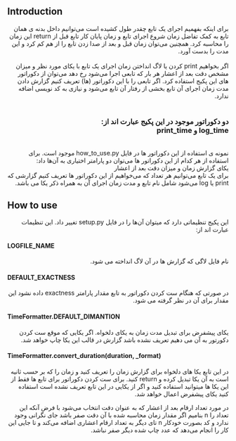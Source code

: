 
<h2>Introduction</h2>
<div dir="rtl">
برای اینکه بفهمیم اجرای یک تابع چقدر طول کشیده است می‌توانیم داخل بدنه ی همان تابع به کمک تفاضل زمان شروع اجرای تابع و زمان پایان کار تابع قبل از return این زمان را محاسبه کرد.
همچنین می‌توان زمان قبل و بعد از صدا زدن تابع را از هم کم کرد و این مدت را بدست آورد.<br><br>
اگر بخواهیم print کردن یا لاگ انداختن زمان اجرای یک تابع با یکای مورد نظر و میزان مشخص دقت بعد از اعشار هر بار که تابعی اجرا می‌شود رخ دهد می‌توان از دکوراتور های این پکیج استفاده کرد. اگر تابعی را با این دکوراتور (ها) تعریف کنیم گزارش دادن مدت زمان اجرای آن تابع بخشی از رفتار آن تابع می‌شود و نیازی به کد نویسی اضافه ندارد.<br><br>

<h3>
دو دکوراتور موجود در این پکیج عبارت اند از: <br>log_time و print_time
</h3>
<br>
نمونه ی استفاده از این دکوراتور ها در فایل how_to_use.py موجود است. برای استفاده از هر کدام از این دکوراتور ها می‌توان دو پارامتر اختیاری به آن‌ها داد:<br> یکای گزارش زمان و میزان دقت بعد از اعشار<br>
برای یک تابع می‌توانیم هر تعداد که می‌خواهیم از این دکوراتور ها تعریف کنیم
گزارشی که print یا log می‌شود شامل نام تابع و مدت زمان اجرای آن به همراه ذکر یکا می باشد.
</div>
<h2>How to use</h2>
<div dir="rtl">

این پکیج تنظیماتی دارد که میتوان آن‌ها را در فایل setup.py تغییر داد.
این تنظیمات عبارت اند از:
</div>
<h4>LOGFILE_NAME</h4><div dir="rtl">
 نام فایل لاگی که گزارش ها در آن لاگ انداخته می شود.
</div>
<h4>DEFAULT_EXACTNESS</h4><div dir="rtl">
 در صورتی که هنگام ست کردن دکوراتور به تابع مقدار پارامتر exactness داده نشود این مقدار برای آن در نظر گرفته می شود.
</div>
<h4>TimeFormatter.DEFAULT_DIMANTION</h4><div dir="rtl">
 یکای پیشفرض برای تبدیل مدت زمان به یکای دلخواه. اگر یکایی که موقع ست کردن دکورتور به آن می دهیم تعریف نشده باشد گزارش در قالب این یکا چاپ خواهد شد.
</div>
<h4>TimeFormatter.convert_duration(duration, _format)</h4><div dir="rtl">
 در این تابع یکا های دلخواه برای گزارش زمان را تعریف کنید و زمان را که بر حسب ثانیه است به آن یکا تبدیل کرده و return کنید. برای ست کردن دکوراتور برای تابع ها فقط از این یکا ها میتوانید استفاده کنید و اگر از یکایی در این تابع تعریف نشده است استفاده کنید یکای پیشفرض اعمال خواهد شد.

در مورد تعداد ارقام بعد از اعشار که به عنوان دقت انتخاب می‌شود با فرض آنکه این تعداد را n بنامیم اگر مقدار زمان محاسبه شده با آن دقت صفر باشد جای نگرانی وجود ندارد و کد بصورت خودکار n تای دیگر به تعداد ارقام اعشاری اضافه می‌کند و تا جایی این کار را انجام می‌دهد که عدد چاپ شده دیگر صفر نباشد.